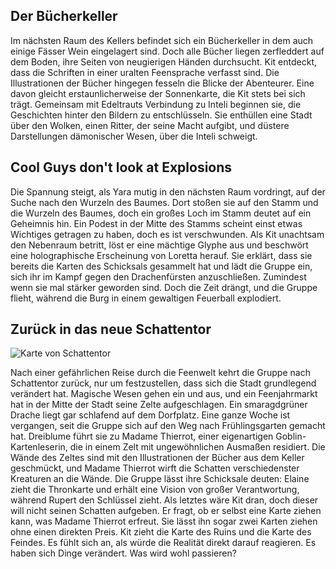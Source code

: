 ## Der Bücherkeller

Im nächsten Raum des Kellers befindet sich ein Bücherkeller in dem auch einige Fässer Wein eingelagert sind. Doch alle Bücher liegen zerfleddert auf dem Boden, ihre Seiten von neugierigen Händen durchsucht.  Kit entdeckt, dass die Schriften in einer uralten Feensprache verfasst sind. Die Illustrationen der Bücher hingegen fesseln die Blicke der Abenteurer. Eine davon gleicht erstaunlicherweise der Sonnenkarte, die Kit stets bei sich trägt. Gemeinsam mit Edeltrauts Verbindung zu Inteli beginnen sie, die Geschichten hinter den Bildern zu entschlüsseln. Sie enthüllen eine Stadt über den Wolken, einen Ritter, der seine Macht aufgibt, und düstere Darstellungen dämonischer Wesen, über die Inteli schweigt.

## Cool Guys don't look at Explosions

Die Spannung steigt, als Yara mutig in den nächsten Raum vordringt, auf der Suche nach den Wurzeln des Baumes. Dort stoßen sie auf den Stamm und die Wurzeln des Baumes, doch ein großes Loch im Stamm deutet auf ein Geheimnis hin. Ein Podest in der Mitte des Stamms scheint einst etwas Wichtiges getragen zu haben, doch es ist verschwunden. Als Kit unachtsam den Nebenraum betritt, löst er eine mächtige Glyphe aus und beschwört eine holographische Erscheinung von Loretta herauf. Sie erklärt, dass sie bereits die Karten des Schicksals gesammelt hat und lädt die Gruppe ein, sich ihr im Kampf gegen den Drachenfürsten anzuschließen. Zumindest wenn sie mal stärker geworden sind. Doch die Zeit drängt, und die Gruppe flieht, während die Burg in einem gewaltigen Feuerball explodiert.

## Zurück in das neue Schattentor

![Karte von Schattentor](docs/assets/images/schattentor.png)

Nach einer gefährlichen Reise durch die Feenwelt kehrt die Gruppe nach Schattentor zurück, nur um festzustellen, dass sich die Stadt grundlegend verändert hat. Magische Wesen gehen ein und aus, und ein Feenjahrmarkt hat in der Mitte der Stadt seine Zelte aufgeschlagen. Ein smaragdgrüner Drache liegt gar schlafend auf dem Dorfplatz. Eine ganze Woche ist vergangen, seit die Gruppe sich auf den Weg nach Frühlingsgarten gemacht hat. Dreiblume führt sie zu Madame Thierrot, einer eigenartigen Goblin-Kartenleserin, die in einem Zelt mit ungewöhnlichen Ausmaßen residiert. Die Wände des Zeltes sind mit den Illustrationen der Bücher aus dem Keller geschmückt, und Madame Thierrot wirft die Schatten verschiedenster Kreaturen an die Wände. Die Gruppe lässt ihre Schicksale deuten: Elaine zieht die Thronkarte und erhält eine Vision von großer Verantwortung, während Rupert den Schlüssel zieht. Als letztes wäre Kit dran, doch dieser will nicht seinen Schatten aufgeben. Er fragt, ob er selbst eine Karte ziehen kann, was Madame Thierrot erfreut. Sie lässt ihn sogar zwei Karten ziehen ohne einen direkten Preis. Kit zieht die Karte des Ruins und die Karte des Feindes. Es fühlt sich an, als würde die Realität direkt darauf reagieren. Es haben sich Dinge verändert. Was wird wohl passieren?
